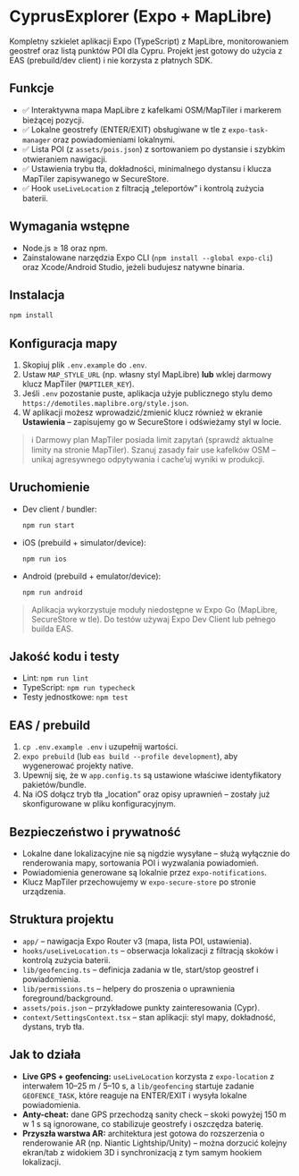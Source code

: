 # CyprusExplorer (Expo + MapLibre)

Kompletny szkielet aplikacji Expo (TypeScript) z MapLibre, monitorowaniem geostref oraz listą punktów POI dla Cypru. Projekt jest gotowy do użycia z EAS (prebuild/dev client) i nie korzysta z płatnych SDK.

## Funkcje
- ✅ Interaktywna mapa MapLibre z kafelkami OSM/MapTiler i markerem bieżącej pozycji.
- ✅ Lokalne geostrefy (ENTER/EXIT) obsługiwane w tle z `expo-task-manager` oraz powiadomieniami lokalnymi.
- ✅ Lista POI (z `assets/pois.json`) z sortowaniem po dystansie i szybkim otwieraniem nawigacji.
- ✅ Ustawienia trybu tła, dokładności, minimalnego dystansu i klucza MapTiler zapisywanego w SecureStore.
- ✅ Hook `useLiveLocation` z filtracją „teleportów” i kontrolą zużycia baterii.

## Wymagania wstępne
- Node.js ≥ 18 oraz npm.
- Zainstalowane narzędzia Expo CLI (`npm install --global expo-cli`) oraz Xcode/Android Studio, jeżeli budujesz natywne binaria.

## Instalacja
```bash
npm install
```

## Konfiguracja mapy
1. Skopiuj plik `.env.example` do `.env`.
2. Ustaw `MAP_STYLE_URL` (np. własny styl MapLibre) **lub** wklej darmowy klucz MapTiler (`MAPTILER_KEY`).
3. Jeśli `.env` pozostanie puste, aplikacja użyje publicznego stylu demo `https://demotiles.maplibre.org/style.json`.
4. W aplikacji możesz wprowadzić/zmienić klucz również w ekranie **Ustawienia** – zapisujemy go w SecureStore i odświeżamy styl w locie.

> ℹ️ Darmowy plan MapTiler posiada limit zapytań (sprawdź aktualne limity na stronie MapTiler). Szanuj zasady fair use kafelków OSM – unikaj agresywnego odpytywania i cache’uj wyniki w produkcji.

## Uruchomienie
- Dev client / bundler:
  ```bash
  npm run start
  ```
- iOS (prebuild + simulator/device):
  ```bash
  npm run ios
  ```
- Android (prebuild + emulator/device):
  ```bash
  npm run android
  ```

> Aplikacja wykorzystuje moduły niedostępne w Expo Go (MapLibre, SecureStore w tle). Do testów używaj Expo Dev Client lub pełnego builda EAS.

## Jakość kodu i testy
- Lint: `npm run lint`
- TypeScript: `npm run typecheck`
- Testy jednostkowe: `npm test`

## EAS / prebuild
1. `cp .env.example .env` i uzupełnij wartości.
2. `expo prebuild` (lub `eas build --profile development`), aby wygenerować projekty native.
3. Upewnij się, że w `app.config.ts` są ustawione właściwe identyfikatory pakietów/bundle.
4. Na iOS dołącz tryb tła „location” oraz opisy uprawnień – zostały już skonfigurowane w pliku konfiguracyjnym.

## Bezpieczeństwo i prywatność
- Lokalne dane lokalizacyjne nie są nigdzie wysyłane – służą wyłącznie do renderowania mapy, sortowania POI i wyzwalania powiadomień.
- Powiadomienia generowane są lokalnie przez `expo-notifications`.
- Klucz MapTiler przechowujemy w `expo-secure-store` po stronie urządzenia.

## Struktura projektu
- `app/` – nawigacja Expo Router v3 (mapa, lista POI, ustawienia).
- `hooks/useLiveLocation.ts` – obserwacja lokalizacji z filtracją skoków i kontrolą zużycia baterii.
- `lib/geofencing.ts` – definicja zadania w tle, start/stop geostref i powiadomienia.
- `lib/permissions.ts` – helpery do proszenia o uprawnienia foreground/background.
- `assets/pois.json` – przykładowe punkty zainteresowania (Cypr).
- `context/SettingsContext.tsx` – stan aplikacji: styl mapy, dokładność, dystans, tryb tła.

## Jak to działa
- **Live GPS + geofencing:** `useLiveLocation` korzysta z `expo-location` z interwałem 10–25 m / 5–10 s, a `lib/geofencing` startuje zadanie `GEOFENCE_TASK`, które reaguje na ENTER/EXIT i wysyła lokalne powiadomienia.
- **Anty-cheat:** dane GPS przechodzą sanity check – skoki powyżej 150 m w 1 s są ignorowane, co stabilizuje geostrefy i oszczędza baterię.
- **Przyszła warstwa AR:** architektura jest gotowa do rozszerzenia o renderowanie AR (np. Niantic Lightship/Unity) – można dorzucić kolejny ekran/tab z widokiem 3D i synchronizacją z tym samym hookiem lokalizacji.
